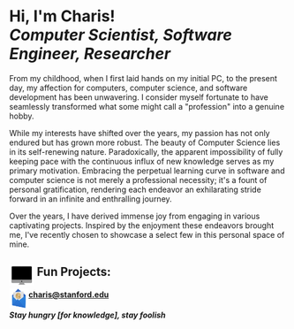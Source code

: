<h1>Hi, I'm Charis!<br/>
    <i>Computer Scientist, Software Engineer, Researcher</i>
</h1>

<p>From my childhood, when I first laid hands on my initial PC, to the present day, my affection for computers, computer science, and software development has been unwavering. I consider myself fortunate to have seamlessly transformed what some might call a "profession" into a genuine hobby.</p><p>While my interests have shifted over the years, my passion has not only endured but has grown more robust. The beauty of Computer Science lies in its self-renewing nature. Paradoxically, the apparent impossibility of fully keeping pace with the continuous influx of new knowledge serves as my primary motivation. Embracing the perpetual learning curve in software and computer science is not merely a professional necessity; it's a fount of personal gratification, rendering each endeavor an exhilarating stride forward in an infinite and enthralling journey.</p>
<p>Over the years, I have derived immense joy from engaging in various captivating projects. Inspired by the enjoyment these endeavors brought me, I've recently chosen to showcase a select few in this personal space of mine.</p>

<h2>
    <img align="left" alt="Fun" width="45px" src="https://github.com/c-h-a-r-i-s/resources/blob/main/images/fun_projects.gif"/>&nbsp;Fun Projects:
</h2>

<img align="left" alt="Charis Charitsis | E-mail" width="35px" src="https://github.com/c-h-a-r-i-s/resources/blob/main/images/email.png"/><h4>charis@stanford.edu</h4>

<h4><i>Stay hungry [for knowledge], stay foolish</i></h4>

